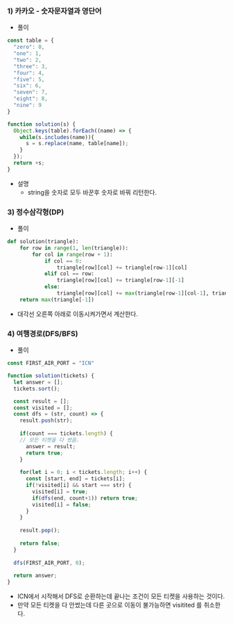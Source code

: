  ### 1) 카카오 - 숫자문자열과 영단어
- 풀이
```javascript
const table = {
  "zero": 0,
  "one": 1,
  "two": 2,
  "three": 3,
  "four": 4,
  "five": 5,
  "six": 6,
  "seven": 7,
  "eight": 8,
  "nine": 9
}

function solution(s) {
  Object.keys(table).forEach((name) => {
    while(s.includes(name)){
      s = s.replace(name, table[name]);
    }
  });
  return +s;
}
  ```

- 설명
  * string을 숫자로 모두 바꾼후 숫자로 바꿔 리턴한다.
  
### 3) 정수삼각형(DP)
- 풀이
```python
def solution(triangle):
    for row in range(1, len(triangle)):
        for col in range(row + 1):
            if col == 0:
                triangle[row][col] += triangle[row-1][col]
            elif col == row:
                triangle[row][col] += triangle[row-1][-1]
            else:
                triangle[row][col] += max(triangle[row-1][col-1], triangle[row-1][col])
    return max(triangle[-1])
```
* 대각선 오른쪽 아래로 이동시켜가면서 계산한다.

### 4) 여행경로(DFS/BFS)
- 풀이
```javascript
const FIRST_AIR_PORT = "ICN"

function solution(tickets) {
  let answer = [];
  tickets.sort();

  const result = [];
  const visited = [];
  const dfs = (str, count) => {
    result.push(str);
    
    if(count === tickets.length) {
    // 모든 티켓을 다 썼음.
      answer = result;
      return true;
    }
    
    for(let i = 0; i < tickets.length; i++) {
      const [start, end] = tickets[i];
      if(!visited[i] && start === str) {
        visited[i] = true;
        if(dfs(end, count+1)) return true;
        visited[i] = false;
      }
    }
    
    result.pop();
    
    return false;
  }
  
  dfs(FIRST_AIR_PORT, 0);
  
  return answer;
}
```
- ICN에서 시작해서 DFS로 순환하는데 끝나는 조건이 모든 티켓을 사용하는 것이다.
- 만약 모든 티켓을 다 안썼는데 다른 곳으로 이동이 불가능하면 visitited 를 취소한다.
